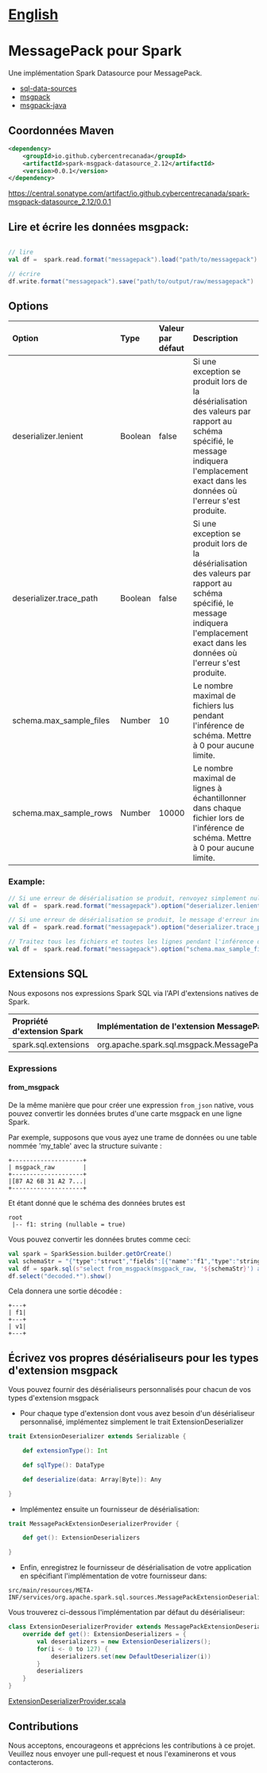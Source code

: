 # [English](README.md)

# MessagePack pour Spark

Une implémentation Spark Datasource pour MessagePack.

* [sql-data-sources](https://spark.apache.org/docs/latest/sql-data-sources.html)
* [msgpack](https://msgpack.org/index.html)
* [msgpack-java](https://github.com/msgpack/msgpack-java)

## Coordonnées Maven
```xml
<dependency>
    <groupId>io.github.cybercentrecanada</groupId>
    <artifactId>spark-msgpack-datasource_2.12</artifactId>
    <version>0.0.1</version>
</dependency>
```
https://central.sonatype.com/artifact/io.github.cybercentrecanada/spark-msgpack-datasource_2.12/0.0.1

## Lire et écrire les données msgpack:
```scala

// lire
val df =  spark.read.format("messagepack").load("path/to/messagepack")

// écrire
df.write.format("messagepack").save("path/to/output/raw/messagepack")
```

## Options
| Option                  | Type    | Valeur par défaut | Description                                                                                                                                                                              |
|:------------------------|:--------|:------------------|:-----------------------------------------------------------------------------------------------------------------------------------------------------------------------------------------|
| deserializer.lenient    | Boolean | false             | Si une exception se produit lors de la désérialisation des valeurs par rapport au schéma spécifié, le message indiquera l'emplacement exact dans les données où l'erreur s'est produite. |
| deserializer.trace_path | Boolean | false             | Si une exception se produit lors de la désérialisation des valeurs par rapport au schéma spécifié, le message indiquera l'emplacement exact dans les données où l'erreur s'est produite. |
| schema.max_sample_files | Number  | 10                | Le nombre maximal de fichiers lus pendant l'inférence de schéma. Mettre à 0 pour aucune limite.                                                                                          |
| schema.max_sample_rows  | Number  | 10000             | Le nombre maximal de lignes à échantillonner dans chaque fichier lors de l'inférence de schéma. Mettre à 0 pour aucune limite.                                                           |

### Example:
```scala
// Si une erreur de désérialisation se produit, renvoyez simplement null au lieu de générer une erreur.
val df =  spark.read.format("messagepack").option("deserializer.lenient", true).load("path/to/messagepack")

// Si une erreur de désérialisation se produit, le message d'erreur inclura le xpath dans les données brutes où le problème s'est produit.
val df =  spark.read.format("messagepack").option("deserializer.trace_path", true).load("path/to/messagepack")

// Traitez tous les fichiers et toutes les lignes pendant l'inférence de schéma.
val df =  spark.read.format("messagepack").option("schema.max_sample_files", 0).option("schema.max_sample_rows", 0).load("path/to/messagepack")
```

## Extensions SQL

Nous exposons nos expressions Spark SQL via l'API d'extensions natives de Spark.

| Propriété d'extension Spark | Implémentation de l'extension MessagePack               |
|:-------------------------|:---------------------------------------------------|
| spark.sql.extensions     | org.apache.spark.sql.msgpack.MessagePackExtensions |

### Expressions
####  from_msgpack
De la même manière que pour créer une expression `from_json` native, vous pouvez convertir les données brutes d'une carte msgpack en une ligne Spark.

Par exemple, supposons que vous ayez une trame de données ou une table nommée 'my_table' avec la structure suivante :

```
+--------------------+
| msgpack_raw        |
+--------------------+
|[87 A2 6B 31 A2 7...|
+--------------------+
```

Et étant donné que le schéma des données brutes est 
```
root
 |-- f1: string (nullable = true)
```

Vous pouvez convertir les données brutes comme ceci:
```scala
val spark = SparkSession.builder.getOrCreate()
val schemaStr = "{"type":"struct","fields":[{"name":"f1","type":"string","nullable":true,"metadata":{}}]}"
val df = spark.sql(s"select from_msgpack(msgpack_raw, '${schemaStr}') as decoded from my_table")
df.select("decoded.*").show()
```

Cela donnera une sortie décodée :
```
+---+
| f1|
+---+
| v1|
+---+
```

## Écrivez vos propres désérialiseurs pour les types d'extension msgpack

Vous pouvez fournir des désérialiseurs personnalisés pour chacun de vos types d'extension msgpack

* Pour chaque type d'extension dont vous avez besoin d'un désérialiseur personnalisé, implémentez simplement le trait ExtensionDeserializer

```scala
trait ExtensionDeserializer extends Serializable {

    def extensionType(): Int

    def sqlType(): DataType

    def deserialize(data: Array[Byte]): Any

}
```

* Implémentez ensuite un fournisseur de désérialisation:

```scala
trait MessagePackExtensionDeserializerProvider {

    def get(): ExtensionDeserializers

}
```

* Enfin, enregistrez le fournisseur de désérialisation de votre application en spécifiant l'implémentation de votre fournisseur dans:

```
src/main/resources/META-INF/services/org.apache.spark.sql.sources.MessagePackExtensionDeserializerProvider
```

Vous trouverez ci-dessous l'implémentation par défaut du désérialiseur:


```scala
class ExtensionDeserializerProvider extends MessagePackExtensionDeserializerProvider {
    override def get(): ExtensionDeserializers = {
        val deserializers = new ExtensionDeserializers();
        for(i <- 0 to 127) {
            deserializers.set(new DefaultDeserializer(i))
        }
        deserializers
    }
}
```
[ExtensionDeserializerProvider.scala](src/main/scala/org/apache/spark/sql/msgpack/extensions/ExtensionDeserializerProvider.scala)

## Contributions
Nous acceptons, encourageons et apprécions les contributions à ce projet. Veuillez nous envoyer une pull-request et nous l'examinerons et vous contacterons.
